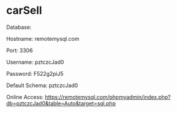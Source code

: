 # carSell


Database:

Hostname: remotemysql.com

Port: 3306

Username: pztczcJad0

Password: F522g2piJ5

Default Schema: pztczcJad0

Online Access: https://remotemysql.com/phpmyadmin/index.php?db=pztczcJad0&table=Auto&target=sql.php 
